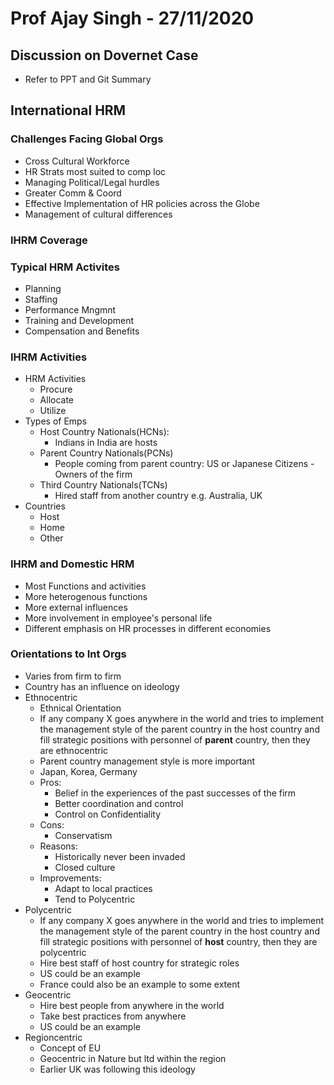 # Prof Ajay Singh - 27/11/2020

## Discussion on Dovernet Case
- Refer to PPT and Git Summary

## International HRM
### Challenges Facing Global Orgs
- Cross Cultural Workforce
- HR Strats most suited to comp loc
- Managing Political/Legal hurdles
- Greater Comm & Coord
- Effective Implementation of HR policies across the Globe
- Management of cultural differences

### IHRM Coverage

### Typical HRM Activites
- Planning
- Staffing
- Performance Mngmnt
- Training and Development
- Compensation and Benefits

### IHRM Activities
- HRM Activities
	- Procure
	- Allocate
	- Utilize
- Types of Emps
	- Host Country Nationals(HCNs):
		- Indians in India are hosts
	- Parent Country Nationals(PCNs)
		- People coming from parent country: US or Japanese Citizens - Owners of the firm
	- Third Country Nationals(TCNs)
		- Hired staff from another country e.g. Australia, UK
- Countries
	- Host
	- Home
	- Other

### IHRM and Domestic HRM
- Most Functions and activities
- More heterogenous functions
- More external influences
- More involvement in employee's personal life
- Different emphasis on HR processes in different economies

### Orientations to Int Orgs
- Varies from firm to firm
- Country has an influence on ideology
- Ethnocentric
	- Ethnical Orientation
	- If any company X goes anywhere in the world and tries to implement the management style of the parent country in the host country and fill strategic positions with personnel of __parent__ country, then they are ethnocentric
	- Parent country management style is more important
	- Japan, Korea, Germany
	- Pros:
		- Belief in the experiences of the past successes of the firm
		- Better coordination and control
		- Control on Confidentiality
	- Cons:
		- Conservatism
	- Reasons:
		- Historically never been invaded
		- Closed culture
	- Improvements:
		- Adapt to local practices
		- Tend to Polycentric
- Polycentric
	- If any company X goes anywhere in the world and tries to implement the management style of the parent country in the host country and fill strategic positions with personnel of __host__ country, then they are polycentric
	- Hire best staff of host country for strategic roles
	- US could be an example
	- France could also be an example to some extent
- Geocentric
	- Hire best people from anywhere in the world
	- Take best practices from anywhere
	- US could be an example
- Regioncentric
	- Concept of EU
	- Geocentric in Nature but ltd within the region
	- Earlier UK was following this ideology